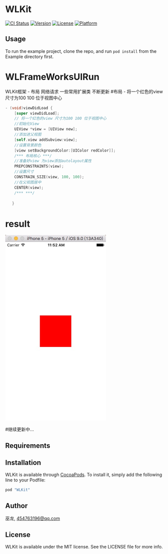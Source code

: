 # WLKit

[![CI Status](http://img.shields.io/travis/巫龙/WLKit.svg?style=flat)](https://travis-ci.org/巫龙/WLKit)
[![Version](https://img.shields.io/cocoapods/v/WLKit.svg?style=flat)](http://cocoapods.org/pods/WLKit)
[![License](https://img.shields.io/cocoapods/l/WLKit.svg?style=flat)](http://cocoapods.org/pods/WLKit)
[![Platform](https://img.shields.io/cocoapods/p/WLKit.svg?style=flat)](http://cocoapods.org/pods/WLKit)

## Usage

To run the example project, clone the repo, and run `pod install` from the Example directory first.

# WLFrameWorksUIRun
WLKit框架 - 布局 网络请求 一些常用扩展类 不断更新
#布局 - 将一个红色的view 尺寸为100 100 位于视图中心
```Objective-C
- (void)viewDidLoad {
    [super viewDidLoad];
    // 将一个红色的view 尺寸为100 100 位于视图中心
    //初始化View
    UIView *view = [UIView new];
    //添加进父视图
    [self.view addSubview:view];
    //设置背景颜色
    [view setBackgroundColor:[UIColor redColor]];
    /*** 布局核心 ***/
    //准备好view 为view添加autolayout属性
    PREPCONSTRAINTS(view);
    //设置尺寸
    CONSTRAIN_SIZE(view, 100, 100);
    //在父视图居中
    CENTER(view);
    /*** ***/
    
   }

```
# result
![](https://github.com/HotWordland/WLFrameWorksUIRun/blob/master/shot/layout-1.png)

#继续更新中...

## Requirements

## Installation

WLKit is available through [CocoaPods](http://cocoapods.org). To install
it, simply add the following line to your Podfile:

```ruby
pod "WLKit"
```

## Author

巫龙, 454763196@qq.com

## License

WLKit is available under the MIT license. See the LICENSE file for more info.
